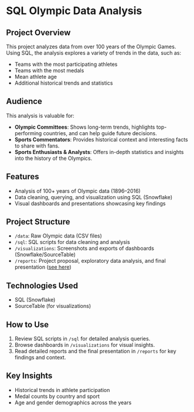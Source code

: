 # SQL Olympic Data Analysis

## Project Overview
This project analyzes data from over 100 years of the Olympic Games. Using SQL, the analysis explores a variety of trends in the data, such as:
- Teams with the most participating athletes
- Teams with the most medals
- Mean athlete age
- Additional historical trends and statistics

## Audience
This analysis is valuable for:
- **Olympic Committees**: Shows long-term trends, highlights top-performing countries, and can help guide future decisions.
- **Sports Commentators**: Provides historical context and interesting facts to share with fans.
- **Sports Enthusiasts & Analysts**: Offers in-depth statistics and insights into the history of the Olympics.

## Features
- Analysis of 100+ years of Olympic data (1896–2016)
- Data cleaning, querying, and visualization using SQL (Snowflake)
- Visual dashboards and presentations showcasing key findings

## Project Structure
- `/data`: Raw Olympic data (CSV files)
- `/sql`: SQL scripts for data cleaning and analysis
- `/visualizations`: Screenshots and exports of dashboards (Snowflake/SourceTable)
- `/reports`: Project proposal, exploratory data analysis, and final presentation ([see here](https://github.com/mia-troiano/SQL-Olympic-Data/blob/main/reports/Project%20Proposal.pdf))

## Technologies Used
- SQL (Snowflake)
- SourceTable (for visualizations)

## How to Use
1. Review SQL scripts in `/sql` for detailed analysis queries.
2. Browse dashboards in `/visualizations` for visual insights.
3. Read detailed reports and the final presentation in `/reports` for key findings and context.

## Key Insights
- Historical trends in athlete participation
- Medal counts by country and sport
- Age and gender demographics across the years
